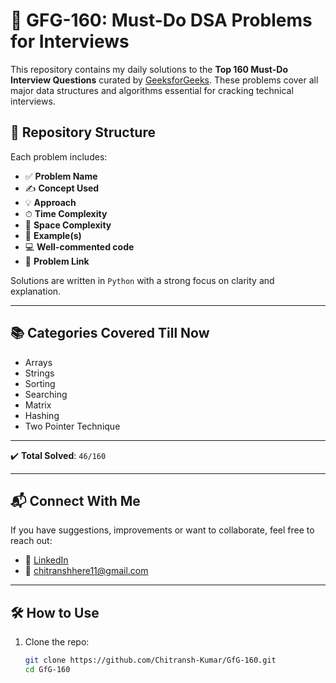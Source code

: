 # 🚀 GFG-160: Must-Do DSA Problems for Interviews

This repository contains my daily solutions to the **Top 160 Must-Do Interview Questions** curated by [GeeksforGeeks](https://www.geeksforgeeks.org/). These problems cover all major data structures and algorithms essential for cracking technical interviews.

## 📌 Repository Structure

Each problem includes:
- ✅ **Problem Name**
- ✍️ **Concept Used**
- 💡 **Approach**
- ⏱ **Time Complexity**
- 🧠 **Space Complexity**
- 🧪 **Example(s)**
- 💻 **Well-commented code**
- 🔗 **Problem Link**

Solutions are written in `Python` with a strong focus on clarity and explanation.

---

## 📚 Categories Covered Till Now

- Arrays
- Strings
- Sorting
- Searching
- Matrix
- Hashing
- Two Pointer Technique

---

✔️ **Total Solved**: `46/160`

---

## 📬 Connect With Me

If you have suggestions, improvements or want to collaborate, feel free to reach out:

- 🔗 [LinkedIn](https://www.linkedin.com/in/chitransh-kumar/)
- 📧 [chitranshhere11@gmail.com](mailto:chitranshhere11@gmail.com)

---

## 🛠 How to Use

1. Clone the repo:
   ```bash
   git clone https://github.com/Chitransh-Kumar/GfG-160.git
   cd GfG-160
